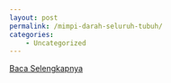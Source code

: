```yaml
---
layout: post
permalink: /mimpi-darah-seluruh-tubuh/
categories:
    - Uncategorized
---
```


[Baca Selengkapnya](/08)